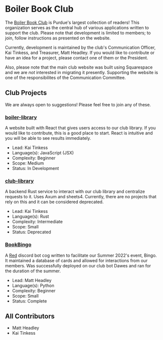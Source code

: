 # Boiler Book Club

The [Boiler Book Club](https://www.boilerbookclub.com) is Purdue's largest collection of readers! This organization serves as the central hub of various applications written to support the club. Please note that development is limited to members; to join, follow instructions as presented on the website.

Currently, development is maintained by the club's Communication Officer, Kai Tinkess, and Treasurer, Matt Headley. If you would like to contribute or have an idea for a project, please contact one of them or the President.

Also, please note that the main club website was built using Squarespace and we are *not* interested in migrating it presently. Supporting the website is one of the responsibilites of the Communication Committee.


## Club Projects
We are always open to suggestions! Please feel free to join any of these.

### [**boiler-library**](https://github.com/BoilerBookClub/boiler-library)
A website built with React that gives users access to our club library. If you would like to contribute, this is a good place to start. React is intuitive and you will be able to see results immediately.
- Lead: Kai Tinkess
- Language(s): JavaScript (JSX)
- Complexity: Beginner
- Scope: Medium
- Status: In Development

### [**club-library**](https://github.com/BoilerBookClub/club-library)
A backend Rust service to interact with our club library and centralize requests to it. Uses Axum and sheets4. Currently, there are no projects that rely on this and it can be considered deprecated.
- Lead: Kai Tinkess
- Language(s): Rust
- Complexity: Intermediate
- Scope: Small
- Status: Deprecated

### [**BookBingo**](https://github.com/BoilerBookClub/BookBingo)
A [Red](https://docs.discord.red/en/stable/) discord bot cog written to facilitate our Summer 2022's event, Bingo. It maintained a database of cards and allowed for interactions from our members. Was successfully deployed on our club bot Dawes and ran for the duration of the summer.
- Lead: Matt Headley
- Language(s): Python
- Complexity: Beginner
- Scope: Small
- Status: Complete

## All Contributors
- Matt Headley
- Kai Tinkess
